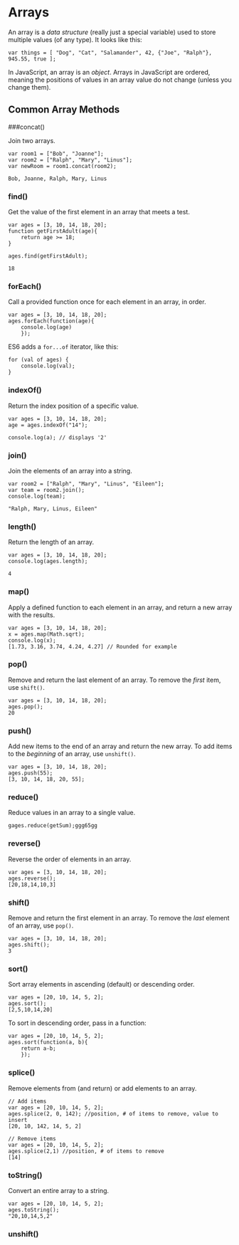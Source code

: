 # Arrays

An array is a _data structure_ (really just a special variable) used to store multiple values (of any type). It looks like this:

```
var things = [ "Dog", "Cat", "Salamander", 42, {"Joe", "Ralph"}, 945.55, true ];
```

In JavaScript, an array is an _object_. Arrays in JavaScript are ordered, meaning the positions of values in an array value do not change (unless you change them).


## Common Array Methods

###concat()

Join two arrays.

```
var room1 = ["Bob", "Joanne"];
var room2 = ["Ralph", "Mary", "Linus"];
var newRoom = room1.concat(room2);

Bob, Joanne, Ralph, Mary, Linus
```

### find()

Get the value of the first element in an array that meets a test.

```
var ages = [3, 10, 14, 18, 20];
function getFirstAdult(age){
    return age >= 18;
}

ages.find(getFirstAdult);

18
```

### forEach()

Call a provided function once for each element in an array, in order.

```
var ages = [3, 10, 14, 18, 20];
ages.forEach(function(age){
    console.log(age)
    });
```
ES6 adds a `for...of` iterator, like this:

```
for (val of ages) {
    console.log(val);
}
```


### indexOf()

Return the index position of a specific value.

```
var ages = [3, 10, 14, 18, 20];
age = ages.indexOf("14");

console.log(a); // displays '2'
```


### join()
Join the elements of an array into a string.

```
var room2 = ["Ralph", "Mary", "Linus", "Eileen"];
var team = room2.join();
console.log(team);

"Ralph, Mary, Linus, Eileen"
```

### length()
Return the length of an array.

```
var ages = [3, 10, 14, 18, 20];
console.log(ages.length);

4
```

### map()
Apply a defined function to each element in an array, and return a new array with the results.

```
var ages = [3, 10, 14, 18, 20];
x = ages.map(Math.sqrt);
console.log(x);
[1.73, 3.16, 3.74, 4.24, 4.27] // Rounded for example
```

### pop()
Remove and return the last element of an array. To remove the _first_ item, use `shift()`.

```
var ages = [3, 10, 14, 18, 20];
ages.pop();
20
```

### push()
Add new items to the end of an array and return the new array. To add items to the _beginning_ of an array, use `unshift()`.

```
var ages = [3, 10, 14, 18, 20];
ages.push(55);
[3, 10, 14, 18, 20, 55];
```

### reduce()
Reduce values in an array to a single value.



```
gages.reduce(getSum);ggg65gg
```

### reverse()
Reverse the order of elements in an array.

```
var ages = [3, 10, 14, 18, 20];
ages.reverse();
[20,18,14,10,3]
```

### shift()
Remove and return the first element in an array. To remove the _last_ element of an array, use `pop()`.

```
var ages = [3, 10, 14, 18, 20];
ages.shift();
3
```

### sort()
Sort array elements in ascending (default) or descending order.

```
var ages = [20, 10, 14, 5, 2];
ages.sort();
[2,5,10,14,20]
```
To sort in descending order, pass in a function:

```
var ages = [20, 10, 14, 5, 2];
ages.sort(function(a, b){
    return a-b;
    });
```

### splice()
Remove elements from (and return) or add elements to an array.

```
// Add items
var ages = [20, 10, 14, 5, 2];
ages.splice(2, 0, 142); //position, # of items to remove, value to insert
[20, 10, 142, 14, 5, 2]

// Remove items
var ages = [20, 10, 14, 5, 2];
ages.splice(2,1) //position, # of items to remove
[14]
```

### toString()
Convert an entire array to a string.

```
var ages = [20, 10, 14, 5, 2];
ages.toString();
"20,10,14,5,2"
```

### unshift()

